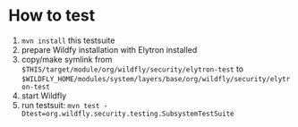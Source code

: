 How to test
===========

1. `mvn install` this testsuite
2. prepare Wildfy installation with Elytron installed
3. copy/make symlink from `$THIS/target/module/org/wildfly/security/elytron-test` to `$WILDFLY_HOME/modules/system/layers/base/org/wildfly/security/elytron-test`
4. start Wildfly
5. run testsuit: `mvn test -Dtest=org.wildfly.security.testing.SubsystemTestSuite`

